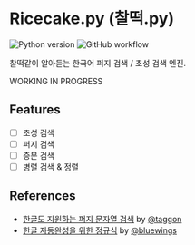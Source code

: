 # Ricecake.py (찰떡.py)

![Python version](https://img.shields.io/python/required-version-toml?tomlFilePath=https%3A%2F%2Fraw.githubusercontent.com%2FWieeRd%2Fricecake%2Fmaster%2Fpyproject.toml&style=for-the-badge&logo=python&logoColor=white&label=Python&labelColor=1f1f28&color=4584b6)
![GitHub workflow](https://img.shields.io/github/actions/workflow/status/WieeRd/ricecake/python.yml?style=for-the-badge&logo=github&logoColor=white&label=CI&labelColor=1f1f28&color=98bb6c)

찰떡같이 알아듣는 한국어 퍼지 검색 / 초성 검색 엔진.

WORKING IN PROGRESS

## Features

- [ ] 초성 검색
- [ ] 퍼지 검색
- [ ] 증분 검색
- [ ] 병렬 검색 & 정렬

## References

- [한글도 지원하는 퍼지 문자열 검색][kr_fuzzy] by [@taggon](https://github.com/taggon)
- [한글 자동완성을 위한 정규식][kr_completion] by [@bluewings](https://github.com/bluewings)

[kr_fuzzy]: https://taegon.kim/archives/9919
[kr_completion]: https://bluewings.github.io/unobstructed-hangul-regular-expression
